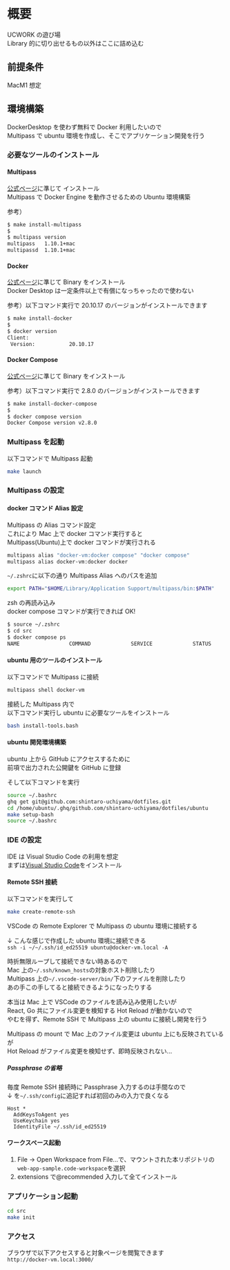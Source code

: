 # 概要

UCWORK の遊び場  
Library 的に切り出せるもの以外はここに詰め込む

## 前提条件

MacM1 想定

## 環境構築

DockerDesktop を使わず無料で Docker 利用したいので  
Multipass で ubuntu 環境を作成し、そこでアプリケーション開発を行う

### 必要なツールのインストール

#### Multipass

[公式ページ](https://multipass.run/install)に準じて インストール  
Multipass で Docker Engine を動作させるための Ubuntu 環境構築

参考）

```zsh
$ make install-multipass
$
$ multipass version
multipass   1.10.1+mac
multipassd  1.10.1+mac
```

#### Docker

[公式ページ](https://docs.docker.com/engine/install/binaries/#install-client-binaries-on-macos)に準じて Binary をインストール  
Docker Desktop は一定条件以上で有償になっちゃったので使わない

参考）以下コマンド実行で 20.10.17 のバージョンがインストールできます

```zsh
$ make install-docker
$
$ docker version
Client:
 Version:           20.10.17
```

#### Docker Compose

[公式ページ](https://docs.docker.com/compose/install/compose-plugin/#install-the-plugin-manually)に準じて Binary をインストール

参考）以下コマンド実行で 2.8.0 のバージョンがインストールできます

```zsh
$ make install-docker-compose
$
$ docker compose version
Docker Compose version v2.8.0
```

### Multipass を起動

以下コマンドで Multipass 起動

```zsh
make launch
```

### Multipass の設定

#### docker コマンド Alias 設定

Multipass の Alias コマンド設定  
これにより Mac 上で docker コマンド実行すると  
Multipass(Ubuntu)上で docker コマンドが実行される

```zsh
multipass alias "docker-vm:docker compose" "docker compose"
multipass alias docker-vm:docker docker
```

`~/.zshrc`に以下の通り Multipass Alias へのパスを追加

```zsh
export PATH="$HOME/Library/Application Support/multipass/bin:$PATH"
```

zsh の再読み込み  
docker compose コマンドが実行できれば OK!

```zsh
$ source ~/.zshrc
$ cd src
$ docker compose ps
NAME                COMMAND             SERVICE             STATUS              PORTS
```

#### ubuntu 用のツールのインストール

以下コマンドで Multipass に接続

```zsh
multipass shell docker-vm
```

接続した Multipass 内で  
以下コマンド実行し ubuntu に必要なツールをインストール

```bash
bash install-tools.bash
```

#### ubuntu 開発環境構築

ubuntu 上から GitHub にアクセスするために  
前項で出力された公開鍵を GitHub に登録

そして以下コマンドを実行

```bash
source ~/.bashrc
ghq get git@github.com:shintaro-uchiyama/dotfiles.git
cd /home/ubuntu/.ghq/github.com/shintaro-uchiyama/dotfiles/ubuntu
make setup-bash
source ~/.bashrc
```

### IDE の設定

IDE は Visual Studio Code の利用を想定  
まずは[Visual Studio Code](https://code.visualstudio.com/)をインストール

#### Remote SSH 接続

以下コマンドを実行して

```zsh
make create-remote-ssh
```

VSCode の Remote Explorer で Multipass の ubuntu 環境に接続する

↓ こんな感じで作成した ubuntu 環境に接続できる  
`ssh -i ~/~/.ssh/id_ed25519 ubuntu@docker-vm.local -A`

時折無限ループして接続できない時あるので  
Mac 上の`~/.ssh/known_hosts`の対象ホスト削除したり  
Multipass 上の`~/.vscode-server/bin/`下のファイルを削除したり  
あの手この手してると接続できるようになったりする

本当は Mac 上で VSCode のファイルを読み込み使用したいが  
React, Go 共にファイル変更を検知する Hot Reload が動かないので  
やむを得ず、Remote SSH で Multipass 上の ubuntu に接続し開発を行う

Multipass の mount で Mac 上のファイル変更は ubuntu 上にも反映されているが  
Hot Reload がファイル変更を検知せず、即時反映されない...

##### Passphrase の省略

毎度 Remote SSH 接続時に Passphrase 入力するのは手間なので  
↓ を`~/.ssh/config`に追記すれば初回のみの入力で良くなる

```config: ~/.ssh/config
Host *
  AddKeysToAgent yes
  UseKeychain yes
  IdentityFile ~/.ssh/id_ed25519
```

#### ワークスペース起動

1. File -> Open Workspace from File...で、マウントされた本リポジトリの`web-app-sample.code-workspace`を選択
1. extensions で@recommended 入力して全てインストール

### アプリケーション起動

```zsh
cd src
make init
```

### アクセス

ブラウザで以下アクセスすると対象ページを閲覧できます  
`http://docker-vm.local:3000/`
